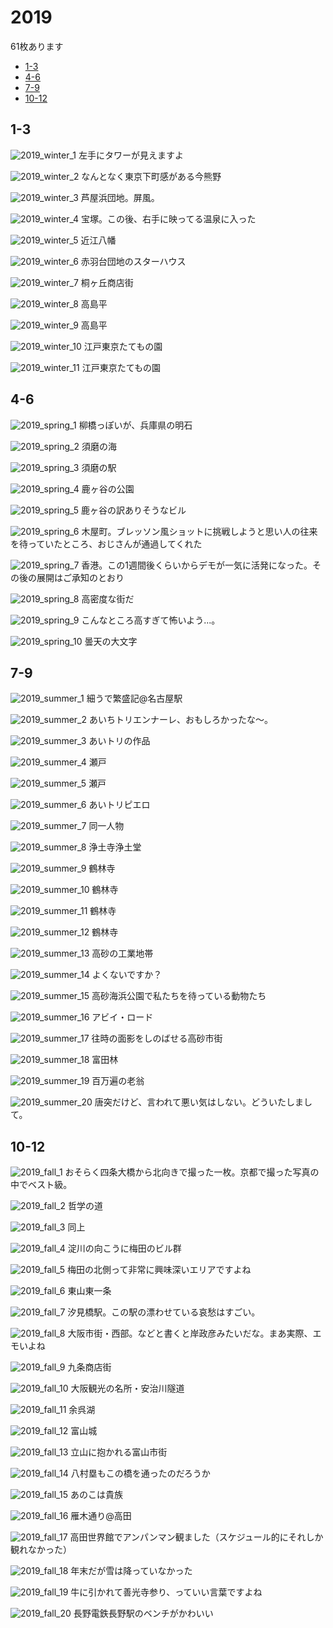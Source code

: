 # 2019

61枚あります

- [1-3](#1-3)
- [4-6](#4-6)
- [7-9](#7-9)
- [10-12](#10-12)

## 1-3

![2019_winter_1](../pics/2019/winter_1.jpg)
左手にタワーが見えますよ

![2019_winter_2](../pics/2019/winter_2.jpg)
なんとなく東京下町感がある今熊野

![2019_winter_3](../pics/2019/winter_3.jpg)
芦屋浜団地。屏風。

![2019_winter_4](../pics/2019/winter_4.jpg)
宝塚。この後、右手に映ってる温泉に入った

![2019_winter_5](../pics/2019/winter_5.jpg)
近江八幡

![2019_winter_6](../pics/2019/winter_6.jpg)
赤羽台団地のスターハウス

![2019_winter_7](../pics/2019/winter_7.jpg)
桐ヶ丘商店街

![2019_winter_8](../pics/2019/winter_8.jpg)
高島平

![2019_winter_9](../pics/2019/winter_9.jpg)
高島平

![2019_winter_10](../pics/2019/winter_10.jpg)
江戸東京たてもの園

![2019_winter_11](../pics/2019/winter_11.jpg)
江戸東京たてもの園

## 4-6

![2019_spring_1](../pics/2019/spring_1.jpg)
柳橋っぽいが、兵庫県の明石

![2019_spring_2](../pics/2019/spring_2.jpg)
須磨の海

![2019_spring_3](../pics/2019/spring_3.jpg)
須磨の駅

![2019_spring_4](../pics/2019/spring_4.jpg)
鹿ヶ谷の公園

![2019_spring_5](../pics/2019/spring_5.jpg)
鹿ヶ谷の訳ありそうなビル

![2019_spring_6](../pics/2019/spring_6.jpg)
木屋町。ブレッソン風ショットに挑戦しようと思い人の往来を待っていたところ、おじさんが通過してくれた

![2019_spring_7](../pics/2019/spring_7.jpg)
香港。この1週間後くらいからデモが一気に活発になった。その後の展開はご承知のとおり

![2019_spring_8](../pics/2019/spring_8.jpg)
高密度な街だ

![2019_spring_9](../pics/2019/spring_9.jpg)
こんなところ高すぎて怖いよう...。

![2019_spring_10](../pics/2019/spring_10.jpg)
曇天の大文字

## 7-9

![2019_summer_1](../pics/2019/summer_1.jpg)
細うで繁盛記@名古屋駅

![2019_summer_2](../pics/2019/summer_2.jpg)
あいちトリエンナーレ、おもしろかったな〜。

![2019_summer_3](../pics/2019/summer_3.jpg)
あいトリの作品

![2019_summer_4](../pics/2019/summer_4.jpg)
瀬戸

![2019_summer_5](../pics/2019/summer_5.jpg)
瀬戸

![2019_summer_6](../pics/2019/summer_6.jpg)
あいトリピエロ

![2019_summer_7](../pics/2019/summer_7.jpg)
同一人物

![2019_summer_8](../pics/2019/summer_8.jpg)
浄土寺浄土堂

![2019_summer_9](../pics/2019/summer_9.jpg)
鶴林寺

![2019_summer_10](../pics/2019/summer_10.jpg)
鶴林寺

![2019_summer_11](../pics/2019/summer_11.jpg)
鶴林寺

![2019_summer_12](../pics/2019/summer_12.jpg)
鶴林寺

![2019_summer_13](../pics/2019/summer_13.jpg)
高砂の工業地帯

![2019_summer_14](../pics/2019/summer_14.jpg)
よくないですか？

![2019_summer_15](../pics/2019/summer_15.jpg)
高砂海浜公園で私たちを待っている動物たち

![2019_summer_16](../pics/2019/summer_16.jpg)
アビイ・ロード

![2019_summer_17](../pics/2019/summer_17.jpg)
往時の面影をしのばせる高砂市街

![2019_summer_18](../pics/2019/summer_18.jpg)
富田林

![2019_summer_19](../pics/2019/summer_19.jpg)
百万遍の老翁

![2019_summer_20](../pics/2019/summer_20.jpg)
唐突だけど、言われて悪い気はしない。どういたしまして。

## 10-12

![2019_fall_1](../pics/2019/fall_1.jpg)
おそらく四条大橋から北向きで撮った一枚。京都で撮った写真の中でベスト級。

![2019_fall_2](../pics/2019/fall_2.jpg)
哲学の道

![2019_fall_3](../pics/2019/fall_3.jpg)
同上

![2019_fall_4](../pics/2019/fall_4.jpg)
淀川の向こうに梅田のビル群

![2019_fall_5](../pics/2019/fall_5.jpg)
梅田の北側って非常に興味深いエリアですよね

![2019_fall_6](../pics/2019/fall_6.jpg)
東山東一条

![2019_fall_7](../pics/2019/fall_7.jpg)
汐見橋駅。この駅の漂わせている哀愁はすごい。

![2019_fall_8](../pics/2019/fall_8.jpg)
大阪市街・西部。などと書くと岸政彦みたいだな。まあ実際、エモいよね

![2019_fall_9](../pics/2019/fall_9.jpg)
九条商店街

![2019_fall_10](../pics/2019/fall_10.jpg)
大阪観光の名所・安治川隧道

![2019_fall_11](../pics/2019/fall_11.jpg)
余呉湖

![2019_fall_12](../pics/2019/fall_12.jpg)
富山城

![2019_fall_13](../pics/2019/fall_13.jpg)
立山に抱かれる富山市街

![2019_fall_14](../pics/2019/fall_14.jpg)
八村塁もこの橋を通ったのだろうか

![2019_fall_15](../pics/2019/fall_15.jpg)
あのこは貴族

![2019_fall_16](../pics/2019/fall_16.jpg)
雁木通り@高田

![2019_fall_17](../pics/2019/fall_17.jpg)
高田世界館でアンパンマン観ました（スケジュール的にそれしか観れなかった）

![2019_fall_18](../pics/2019/fall_18.jpg)
年末だが雪は降っていなかった

![2019_fall_19](../pics/2019/fall_19.jpg)
牛に引かれて善光寺参り、っていい言葉ですよね

![2019_fall_20](../pics/2019/fall_20.jpg)
長野電鉄長野駅のベンチがかわいい
